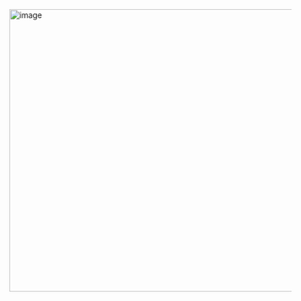 <img width="704" height="506" alt="image" src="https://github.com/user-attachments/assets/9eaa5568-ffae-4a33-8bc7-317912a413db" />
